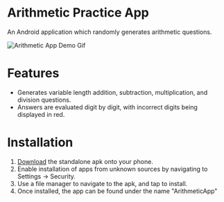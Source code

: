 # Arithmetic Practice App

An Android application which randomly generates arithmetic questions.

![Arithmetic App Demo Gif](https://media.giphy.com/media/3oFzmhWpfZRqKpcZ6E/giphy.gif)


# Features

* Generates variable length addition, subtraction, multiplication, and division questions.
* Answers are evaluated digit by digit, with incorrect digits being displayed in red.

# Installation

1. [Download](https://github.com/Sebastian-/ArithmeticApp/releases) the standalone apk onto your phone.
2. Enable installation of apps from unknown sources by navigating to Settings -> Security.
3. Use a file manager to navigate to the apk, and tap to install. 
4. Once installed, the app can be found under the name "ArithmeticApp"
